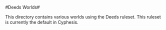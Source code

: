 #Deeds Worlds#

This directory contains various worlds using the Deeds ruleset. This ruleset is currently the default in Cyphesis.